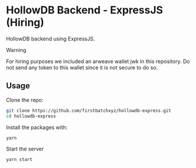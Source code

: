 # HollowDB Backend - ExpressJS (Hiring)

HollowDB backend using ExpressJS.

> [!WARNING]
> For hiring purposes we included an arweave wallet jwk in this repository. Do not send any token to this wallet since it is not secure to do so.

## Usage

Clone the repo:

```bash
git clone https://github.com/firstbatchxyz/hollowdb-express.git
cd hollowdb-express
```

Install the packages with:

```bash
yarn
```

Start the server

```bash
yarn start
```
